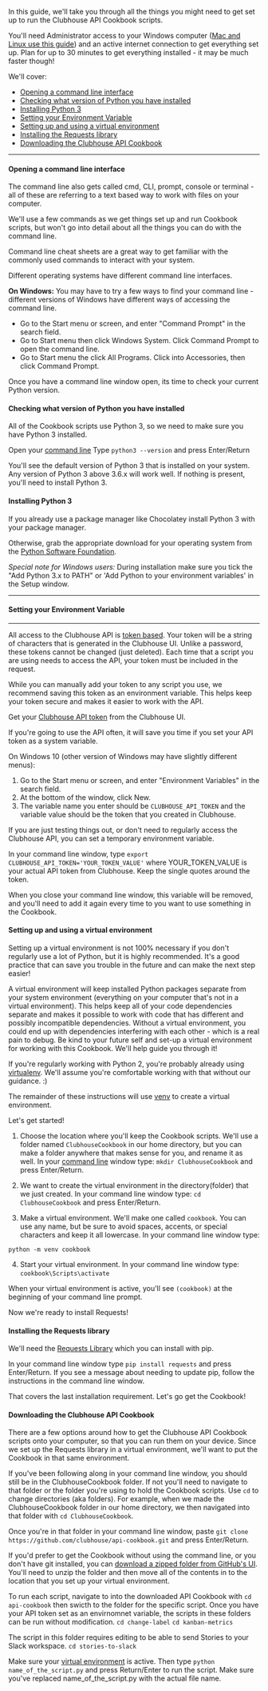 In this guide, we'll take you through all the things you might need to get set up to run the Clubhouse API Cookbook scripts.

You'll need Administrator access to your Windows computer ([Mac and Linux use this guide](link)) and an active internet connection to get everything set up.
Plan for up to 30 minutes to get everything installed - it may be much faster though!

We'll cover:
- [Opening a command line interface](#opening-a-command-line-interface)
- [Checking what version of Python you have installed](#checking-what-version-of-python-you-have-installed)
- [Installing Python 3](#installing-python-3)
- [Setting your Environment Variable](#setting-your-environment-variable)
- [Setting up and using a virtual environment](#setting-up-and-using-a-virtual-environment)
- [Installing the Requests library](#installing-the-requests-library)
- [Downloading the Clubhouse API Cookbook](#downloading-the-clubhouse-api-cookbook)

***

#### Opening a command line interface

The command line also gets called cmd, CLI, prompt, console or terminal - all of these are referring to a text based way to work with files on your computer.

We'll use a few commands as we get things set up and run Cookbook scripts, but won't go into detail about all the things you can do with the command line.

Command line cheat sheets are a great way to get familiar with the commonly used commands to interact with your system.


Different operating systems have different command line interfaces. 

**On Windows:**
You may have to try a few ways to find your command line - different versions of Windows have different ways of accessing the command line.

- Go to the Start menu or screen, and enter "Command Prompt" in the search field.
- Go to Start menu then click Windows System. Click Command Prompt to open the command line.
- Go to Start menu the click All Programs. Click into Accessories, then click Command Prompt.


Once you have a command line window open, its time to check your current Python version.


#### Checking what version of Python you have installed

All of the Cookbook scripts use Python 3, so we need to make sure you have Python 3 installed. 

Open your [command line](#opening-a-command-line-interface)
Type `python3 --version` and press Enter/Return

You'll see the default version of Python 3 that is installed on your system. Any version of Python 3 above 3.6.x will work well.
If nothing is present, you'll need to install Python 3.

#### Installing Python 3

If you already use a package manager like Chocolatey install Python 3 with your package manager.

Otherwise, grab the appropriate download for your operating system from the [Python Software Foundation](https://www.python.org/downloads/).

_Special note for Windows users:_ During installation make sure you tick the "Add Python 3.x to PATH" or 'Add Python to your environment variables' in the Setup window.

***
#### Setting your Environment Variable
***
All access to the Clubhouse API is [token based](https://github.com/clubhouse/api-cookbook/blob/master/Authentication.md). Your token will be a string of characters that is generated in the Clubhouse UI. Unlike a password, these tokens cannot be changed (just deleted). Each time that a script you are using needs to access the API, your token must be included in the request. 

While you can manually add your token to any script you use, we recommend saving this token as an environment variable. This helps keep your token secure and makes it easier to work with the API. 


Get your [Clubhouse API token](https://app.clubhouse.io/settings/account/api-tokens) from the Clubhouse UI.

If you're going to use the API often, it will save you time if you set your API token as a system variable. 

On Windows 10 (other version of Windows may have slightly different menus):

1. Go to the Start menu or screen, and enter "Environment Variables" in the search field. 
2. At the bottom of the window, click New. 
3. The variable name you enter should be `CLUBHOUSE_API_TOKEN` and the variable value should be the token that you created in Clubhouse.

If you are just testing things out, or don't need to regularly access the Clubhouse API, you can set a temporary environment variable.

In your command line window, type `export CLUBHOUSE_API_TOKEN='YOUR_TOKEN_VALUE'` where YOUR_TOKEN_VALUE is your actual API token from Clubhouse. Keep the single quotes around the token.

When you close your command line window, this variable will be removed, and you'll need to add it again every time to you want to use something in the Cookbook.



#### Setting up and using a virtual environment

Setting up a virtual environment is not 100% necessary if you don't regularly use a lot of Python, but it is highly recommended.
It's a good practice that can save you trouble in the future and can make the next step easier!

A virtual environment will keep installed Python packages separate from your system environment (everything on your computer that's not in a virtual environment). 
This helps keep all of your code dependencies separate and makes it possible to work with code that has different and possibly incompatible dependencies. 
Without a virtual environment, you could end up with dependencies interfering with each other - which is a real pain to debug.
Be kind to your future self and set-up a virtual environment for working with this Cookbook. We'll help guide you through it!

If you're regularly working with Python 2, you're probably already using [virtualenv](hhttps://virtualenv.pypa.io/en/latest/). We'll assume you're comfortable working with that without our guidance. :)

The remainder of these instructions will use [venv](https://docs.python.org/3/library/venv.html) to create a virtual environment.

Let's get started!

1. Choose the location where you'll keep the Cookbook scripts. We'll use a folder named `ClubhouseCookbook` in our home directory, but you can make a folder anywhere that makes sense for you, and rename it as well.
In your [command line](#opening-a-command-line-interface) window type:
`mkdir ClubhouseCookbook`
and press Enter/Return.

2. We want to create the virtual environment in the directory(folder) that we just created.
In your command line window type:
`cd ClubhouseCookbook`
and press Enter/Return.

3. Make a virtual environment. 
We'll make one called `cookbook`. You can use any name, but be sure to avoid spaces, accents, or special characters and keep it all lowercase.
In your command line window type:

`python -m venv cookbook`

4. Start your virtual environment.
In your command line window type:
 `cookbook\Scripts\activate`
 
When your virtual environment is active, you'll see `(cookbook)` at the beginning of your command line prompt.

Now we're ready to install Requests!


#### Installing the Requests library

We'll need the [Requests Library](http://docs.python-requests.org/en/master/) which you can install with pip.

In your command line window  type `pip install requests` and press Enter/Return.
If you see a message about needing to update pip, follow the instructions in the command line window.

That covers the last installation requirement. Let's go get the Cookbook!

#### Downloading the Clubhouse API Cookbook

There are a few options around how to get the Clubhouse API Cookbook scripts onto your computer, so that you can run them on your device.
Since we set up the Requests library in a virtual environment, we'll want to put the Cookbook in that same environment.

If you've been following along in your command line window, you should still be in the ClubhouseCookbook folder. If not you'll need to navigate to that folder or the folder you're using to hold the Cookbook scripts.
Use `cd` to change directories (aka folders). For example, when we made the ClubhouseCookbook folder in our home directory, we then navigated into that folder with `cd ClubhouseCookbook`.

Once you're in that folder in your command line window, paste `git clone https://github.com/clubhouse/api-cookbook.git` and press Enter/Return.

If you'd prefer to get the Cookbook without using the command line, or you don't have git installed, you can [download a zipped folder from GitHub's UI](https://help.github.com/en/articles/cloning-a-repository). You'll need to unzip the folder and then move all of the contents in to the location that you set up your virtual environment.

To run each script, navigate to into the downloaded API Cookbook with `cd api-cookbook` then swicth to the folder for the specific script.
Once you have your API token set as an envirnomnet variable, the scripts in these folders can be run without modification.
`cd change-label`
`cd kanban-metrics`

The script in this folder requires editing to be able to send Stories to your Slack workspace.
`cd stories-to-slack`

Make sure your [virtual environment](#setting-up-and-using-a-virtual-environment) is active.
Then type `python name_of_the_script.py` and press Return/Enter to run the script. Make sure you've replaced name_of_the_script.py with the actual file name.
